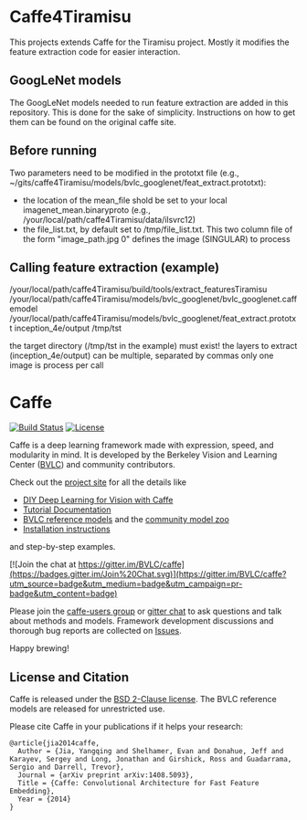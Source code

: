 # Caffe4Tiramisu

This projects extends Caffe for the Tiramisu project.
Mostly it modifies the feature extraction code for easier interaction.

## GoogLeNet models

The GoogLeNet models needed to run feature extraction are added in this repository. This is done for the sake of simplicity. Instructions on how to get them can be found on the original caffe site.

## Before running

Two parameters need to be modified in the prototxt file (e.g., ~/gits/caffe4Tiramisu/models/bvlc_googlenet/feat_extract.prototxt):
- the location of the mean_file shold be set to your local imagenet_mean.binaryproto (e.g., /your/local/path/caffe4Tiramisu/data/ilsvrc12)
- the file_list.txt, by default set to /tmp/file_list.txt. This two column file of the form "image_path.jpg 0" defines the image (SINGULAR) to process

## Calling feature extraction (example)
/your/local/path/caffe4Tiramisu/build/tools/extract_featuresTiramisu /your/local/path/caffe4Tiramisu/models/bvlc_googlenet/bvlc_googlenet.caffemodel /your/local/path/caffe4Tiramisu/models/bvlc_googlenet/feat_extract.prototxt inception_4e/output /tmp/tst 

the target directory (/tmp/tst in the example) must exist!
the layers to extract (inception_4e/output) can be multiple, separated by commas
only one image is process per call

# Caffe

[![Build Status](https://travis-ci.org/BVLC/caffe.svg?branch=master)](https://travis-ci.org/BVLC/caffe)
[![License](https://img.shields.io/badge/license-BSD-blue.svg)](LICENSE)

Caffe is a deep learning framework made with expression, speed, and modularity in mind.
It is developed by the Berkeley Vision and Learning Center ([BVLC](http://bvlc.eecs.berkeley.edu)) and community contributors.

Check out the [project site](http://caffe.berkeleyvision.org) for all the details like

- [DIY Deep Learning for Vision with Caffe](https://docs.google.com/presentation/d/1UeKXVgRvvxg9OUdh_UiC5G71UMscNPlvArsWER41PsU/edit#slide=id.p)
- [Tutorial Documentation](http://caffe.berkeleyvision.org/tutorial/)
- [BVLC reference models](http://caffe.berkeleyvision.org/model_zoo.html) and the [community model zoo](https://github.com/BVLC/caffe/wiki/Model-Zoo)
- [Installation instructions](http://caffe.berkeleyvision.org/installation.html)

and step-by-step examples.

[![Join the chat at https://gitter.im/BVLC/caffe](https://badges.gitter.im/Join%20Chat.svg)](https://gitter.im/BVLC/caffe?utm_source=badge&utm_medium=badge&utm_campaign=pr-badge&utm_content=badge)

Please join the [caffe-users group](https://groups.google.com/forum/#!forum/caffe-users) or [gitter chat](https://gitter.im/BVLC/caffe) to ask questions and talk about methods and models.
Framework development discussions and thorough bug reports are collected on [Issues](https://github.com/BVLC/caffe/issues).

Happy brewing!

## License and Citation

Caffe is released under the [BSD 2-Clause license](https://github.com/BVLC/caffe/blob/master/LICENSE).
The BVLC reference models are released for unrestricted use.

Please cite Caffe in your publications if it helps your research:

    @article{jia2014caffe,
      Author = {Jia, Yangqing and Shelhamer, Evan and Donahue, Jeff and Karayev, Sergey and Long, Jonathan and Girshick, Ross and Guadarrama, Sergio and Darrell, Trevor},
      Journal = {arXiv preprint arXiv:1408.5093},
      Title = {Caffe: Convolutional Architecture for Fast Feature Embedding},
      Year = {2014}
    }
